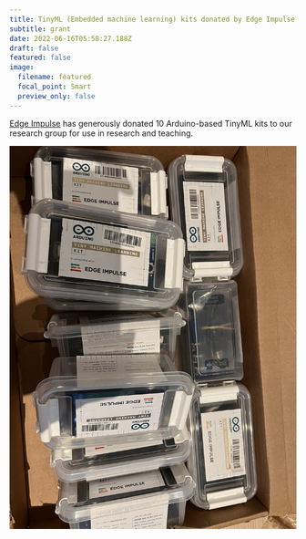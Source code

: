 ```yaml
---
title: TinyML (Embedded machine learning) kits donated by Edge Impulse
subtitle: grant
date: 2022-06-16T05:58:27.188Z
draft: false
featured: false
image:
  filename: featured
  focal_point: Smart
  preview_only: false
---
```

[Edge Impulse](http://edgeimpulse.com) has generously donated 10 Arduino-based TinyML kits to our research group for use in research and teaching.



![](tinyml_kit.jpg "Arduino based embedded machine learning kits (TinyML)")